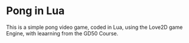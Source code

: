 # Pong in Lua

This is a simple pong video game, coded in Lua, using the Love2D game Engine, with leaarning from the GD50 Course.